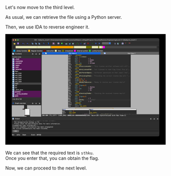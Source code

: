 Let's now move to the third level.  

As usual, we can retrieve the file using a Python server.  

Then, we use IDA to reverse engineer it.  

![untitled](ScreenShots/IDA_View.jpg)

We can see that the required text is `sthku`.  
Once you enter that, you can obtain the flag.  
<!-- Flag: ~pwn.college{kwxEBvvPrd7sjkga1dq_Auzg_rY.0lM1IDL4UDOzQzW}~ -->
Now, we can proceed to the next level.  
